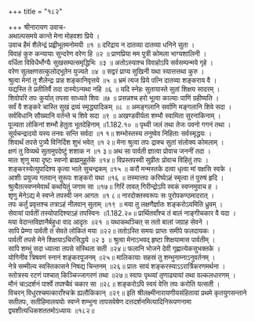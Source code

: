 +++
title = "१८२"

+++
श्रीनारायण उवाच-  
अथाल्पसमये कान्ते मेना मोहवशा प्रिये ।  
उवाच हैमं शैलेन्द्रं प्रह्वीभूतमनोमयी ॥१ ॥
दरिद्राय न दातव्या दातव्या धनिने सुता ।  
विवाहं कुरु कन्यायाः सुन्दरेण वरेण हि ॥२ ॥
प्राणप्रिया मम पुत्री कोमला भाग्यशालिनी ।  
वर्धिता विविधैर्भोग्यैः सुखसम्पत्समृद्धिभिः ॥३ ॥
अतोऽस्याश्च विवाहोऽपि सर्वसम्पन्मये गृहे ।  
वरेण सुलक्षणसत्कुलोद्भूतेन युज्यते ॥४ ॥
सद्वरं प्राप्य सुखिनी यथा स्यात्तत्तथा कुरु ।  
श्रुत्वा मेनां तु शैलेन्द्रः प्राह शङ्कानिवृत्तये ॥५ ॥
भ्रमं त्यज प्रिये पत्नि दातव्या शङ्कराय वै ।  
यद्यस्ति ते प्रतीतिर्वै तदा दास्येऽन्यथा नहि ॥६ ॥
यदि स्नेहः सुतायास्ते सुतां शिक्षय सादरम् ।  
शिवोपरि तपः कुर्यात् तपसा साध्यते शिवः ॥७ ॥
प्रसन्नश्च हरो भूत्वा काल्याः पाणिं ग्रहीष्यति ।  
सर्वं वै शङ्करे चास्ति सुखं द्रव्यं स्मृद्ध्यादिकम् ॥८ ॥
अमङ्गलानि सर्वाणि मङ्गलानि शिवे सदा ।  
सर्वविधानि सौख्यानि वर्तन्ते च शिवे सदा ॥९ ॥
अखण्डवीर्यता शम्भौ स्वामिता सुरनाकिनाम् ।  
पूज्यता लोकिनां शम्भौ हेतुता भूतदेहिनाम् ॥1.182.१० ॥
पृथ्वी जलं तथा तेजः पवनो गगनं तथा ।  
सूर्यचन्द्रादयो यस्य तनवः सन्ति सर्वदा ॥१ १॥
शम्भोस्तस्य तनुष्वेव निहिताः सर्वस्मृद्धयः ।  
शिवार्थं तपसे पुत्र्यै विनिर्दिश शुभं भवेत् ॥१ २॥
मेना श्रुत्वा तपः द्राक्च सुतां संलोक्य कोमलाम् ।  
क्षणं तु विव्यथे सुतामुपदेष्टुं शशाक न ॥१ ३॥
अथ सा पार्वती ज्ञात्वा प्रोवाच जननीं तदा ।  
मातः शृणु मया दृष्टः स्वप्नो ब्राह्ममुहूर्तके ॥१४॥
विप्रस्तपस्वी सुप्रीतः प्रोवाच विहितुं तपः ।  
शङ्करस्येत्युपादिश्य कृत्वा भाले सुचन्द्रकम् ॥१५ ॥
करौ मन्मस्तके दत्वा धृत्वा मां वक्षसि स्वके ।  
आशीः प्रयुज्य गतवान् सुरूपः शङ्करो यथा ॥१६ ॥
तस्मात्तपः करिष्येऽहं स्मृत्वा तं पुरुषं हृदि ।  
श्रुत्वैतत्स्वप्नमेवार्थं कथयितुं जगाम सा ॥१७॥
गिरिं तावत् गिरीन्द्रोऽपि स्वकं स्वप्नमुवाच ह ।  
शृणु मेनेऽद्य मे स्वप्ने तपस्वी जन आगतः ॥१ ८॥
नारदोक्तस्वरूपः सः पुरोपकण्ठमादरात् ।  
तपः कर्तुं प्रवृत्तश्च तत्राऽहं नीतवान् सुताम् ॥१९ ॥
मया तु लक्षणैर्ज्ञातः शङ्करोऽयमिति ध्रुवम् ।  
सेवायां पार्वतीं तस्योपादिश्याऽहं तपस्विनः ॥1.182.२०॥
प्रार्थितवाँश्च तं बालं नाङ्गीचकार वै यदा ।  
मया वेदान्तविज्ञानैर्बहुधा वाद आदृतः ॥२१ ॥
यथाकथञ्चित् स ततो बालां जग्राह सेवने ।  
सापि प्रेम्णा पार्वती तं सेवते लोकितं मया ॥२२॥
ततोऽस्ति समयः प्राप्तः समीपे फलदायकः ।  
पार्वतीं तपसे मेने शिक्षयाऽचिरसिद्धये ॥२ ३ ॥
श्रुत्वा मेनाऽभवद् हृष्टा शिक्षयामास पार्वतीम् ।  
सापि शम्भुं सदा ध्यात्वा तपसे संस्थिता सती ॥२४॥
फलानि भोजने देवी गृह्णात्येकसुभक्तके ।  
योगिनीव त्रिषवणं स्नानं शङ्करपूजनम् ॥२५॥
मालिकायाः सहस्रं तु शम्भुनाम्नाऽनुवर्तनम् ।  
नेत्रे सम्मील्य स्वस्तिकासने निषद्य चिन्तनम् ॥२६॥
प्रातः सायं शङ्करस्याऽऽरार्त्रिकरणमर्थना ।  
स्तोत्रस्य रटणं पश्चात् किञ्चिज्जागरणं तथा ॥२७॥
स्वापः पृथ्व्यां तृणाढ्यायां तथा वल्कलधारणम् ।  
मौनं चाऽदर्शनं पार्श्वे तपश्चैवं चकार सा ॥२८॥
शङ्करोऽपि स्वयं वेत्ति तपः करोति यत्सती ।  
विचरन् विधुरश्चमत्काराँश्चक्रे ह्यलौकिकान् ॥२९॥
इति श्रीलक्ष्मीनारायणीयसंहितायां प्रथमे कृतयुगसन्ताने सतीतपः, सतीहिमालययोः स्वप्ने शम्भुना तापसवेषेण दत्तदर्शनमित्यादिनिरूपणनामा  
द्व्यशीत्यधिकशततमोऽध्यायः ॥१८२॥
    
